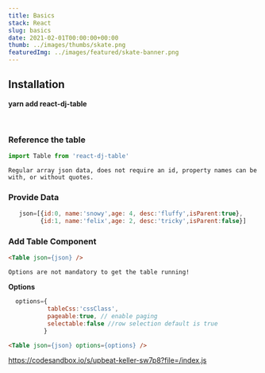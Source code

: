 ```yaml
---
title: Basics
stack: React
slug: basics
date: 2021-02-01T00:00:00+00:00
thumb: ../images/thumbs/skate.png
featuredImg: ../images/featured/skate-banner.png
---
```

## Installation

**yarn add react-dj-table**

<br/>

### Reference the table
```js
import Table from 'react-dj-table'
```
`Regular array json data, does not require an id, property names can be with, or without quotes.`
### Provide Data
 ```js
    json=[{id:0, name:'snowy',age: 4, desc:'fluffy',isParent:true},
          {id:1, name:'felix',age: 2, desc:'tricky',isParent:false}]
```
### Add Table Component
```html
<Table json={json} />
```
`Options are not mandatory to get the table running!`

**Options**
 ```js
   options={
            tableCss:'cssClass',
            pageable:true, // enable paging
            selectable:false //row selection default is true
           }
```
```html
<Table json={json} options={options} />
```

https://codesandbox.io/s/upbeat-keller-sw7p8?file=/index.js